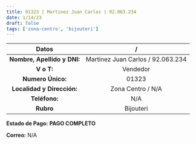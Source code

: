 ```yaml
---
title: 01323 | Martinez Juan Carlos | 92.063.234
date: 1/14/23
draft: false
tags: ['zona-centro', 'bijouteri']
---
```


|          **Datos**          |                 /                 |
|:---------------------------:|:---------------------------------:|
| **Nombre, Apellido y DNI:** | Martinez Juan Carlos / 92.063.234 |
|          **V o T:**         |              Vendedor             |
|      **Numero Único:**      |               01323               |
|  **Localidad y Dirección:** |         Zona Centro / N/A         |
|        **Teléfono:**        |                N/A                |
|          **Rubro**          |             Bijouteri             |

**Estado de Pago:** **PAGO COMPLETO**

**Correo:** N/A
